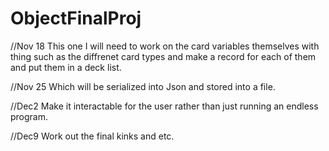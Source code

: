 # ObjectFinalProj

//Nov 18
    This one I will need to work on the card variables themselves with thing such as the diffrenet card types and make a record for each of them and put them in a deck list.

//Nov 25
    Which will be serialized into Json and stored into a file.

//Dec2
    Make it interactable for the user rather than just running an endless program.

//Dec9
    Work out the final kinks and etc.